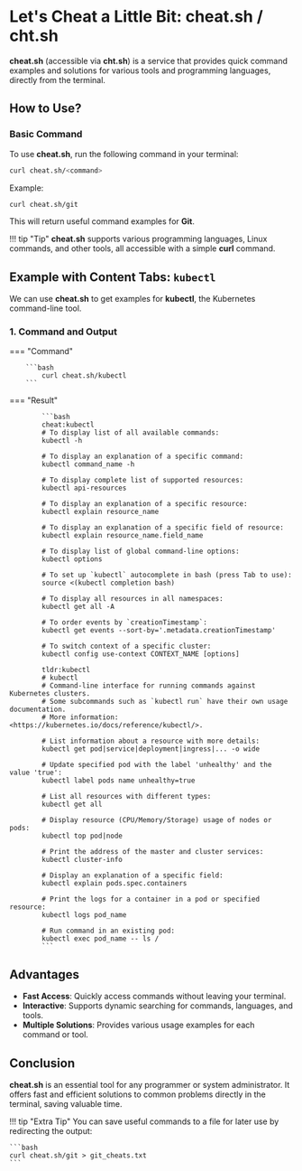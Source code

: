 
# Let's Cheat a Little Bit: cheat.sh / cht.sh

**cheat.sh** (accessible via **cht.sh**) is a service that provides quick command examples and solutions for various tools and programming languages, directly from the terminal.

## How to Use?

### Basic Command

To use **cheat.sh**, run the following command in your terminal:

```bash
curl cheat.sh/<command>
```

Example:

```bash
curl cheat.sh/git
```

This will return useful command examples for **Git**.

!!! tip "Tip"
    **cheat.sh** supports various programming languages, Linux commands, and other tools, all accessible with a simple **curl** command.

## Example with Content Tabs: `kubectl`

We can use **cheat.sh** to get examples for **kubectl**, the Kubernetes command-line tool.

### 1. **Command and Output**

=== "Command"

        ```bash
            curl cheat.sh/kubectl
        ```

=== "Result"

            ```bash
            cheat:kubectl 
            # To display list of all available commands:
            kubectl -h

            # To display an explanation of a specific command:
            kubectl command_name -h

            # To display complete list of supported resources:
            kubectl api-resources

            # To display an explanation of a specific resource:
            kubectl explain resource_name

            # To display an explanation of a specific field of resource:
            kubectl explain resource_name.field_name

            # To display list of global command-line options:
            kubectl options

            # To set up `kubectl` autocomplete in bash (press Tab to use):
            source <(kubectl completion bash)

            # To display all resources in all namespaces:
            kubectl get all -A

            # To order events by `creationTimestamp`:
            kubectl get events --sort-by='.metadata.creationTimestamp'

            # To switch context of a specific cluster:
            kubectl config use-context CONTEXT_NAME [options]

            tldr:kubectl 
            # kubectl
            # Command-line interface for running commands against Kubernetes clusters.
            # Some subcommands such as `kubectl run` have their own usage documentation.
            # More information: <https://kubernetes.io/docs/reference/kubectl/>.

            # List information about a resource with more details:
            kubectl get pod|service|deployment|ingress|... -o wide

            # Update specified pod with the label 'unhealthy' and the value 'true':
            kubectl label pods name unhealthy=true

            # List all resources with different types:
            kubectl get all

            # Display resource (CPU/Memory/Storage) usage of nodes or pods:
            kubectl top pod|node

            # Print the address of the master and cluster services:
            kubectl cluster-info

            # Display an explanation of a specific field:
            kubectl explain pods.spec.containers

            # Print the logs for a container in a pod or specified resource:
            kubectl logs pod_name

            # Run command in an existing pod:
            kubectl exec pod_name -- ls /
            ```

## Advantages

- **Fast Access**: Quickly access commands without leaving your terminal.
- **Interactive**: Supports dynamic searching for commands, languages, and tools.
- **Multiple Solutions**: Provides various usage examples for each command or tool.

## Conclusion

**cheat.sh** is an essential tool for any programmer or system administrator. It offers fast and efficient solutions to common problems directly in the terminal, saving valuable time.

!!! tip "Extra Tip"
    You can save useful commands to a file for later use by redirecting the output:
    
    ```bash
    curl cheat.sh/git > git_cheats.txt
    ```

